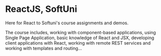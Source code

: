 # ReactJS, SoftUni
Here for React to Softuni's course assignments and demos.

The course includes, working with component-based applications, using Single Page Application, basic knowledge of React and JSX, developing client applications with React, working with remote REST services and working with templates and routing...
